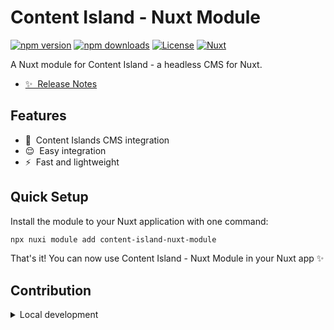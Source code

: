 # Content Island - Nuxt Module

[![npm version][npm-version-src]][npm-version-href]
[![npm downloads][npm-downloads-src]][npm-downloads-href]
[![License][license-src]][license-href]
[![Nuxt][nuxt-src]][nuxt-href]

A Nuxt module for Content Island - a headless CMS for Nuxt.

- [✨ &nbsp;Release Notes](/CHANGELOG.md)
  <!-- - [🏀 Online playground](https://stackblitz.com/github/your-org/content-island-nuxt-module?file=playground%2Fapp.vue) -->
  <!-- - [📖 &nbsp;Documentation](https://example.com) -->

## Features

<!-- Highlight some of the features your module provide here -->

- 🧭 &nbsp;Content Islands CMS integration
- 😌 &nbsp;Easy integration
- ⚡️ &nbsp;Fast and lightweight

## Quick Setup

Install the module to your Nuxt application with one command:

```bash
npx nuxi module add content-island-nuxt-module
```

That's it! You can now use Content Island - Nuxt Module in your Nuxt app ✨

## Contribution

<details>
  <summary>Local development</summary>
  
  ```bash
  # Install dependencies
  npm install
  
  # Generate type stubs
  npm run dev:prepare
  
  # Develop with the playground
  npm run dev
  
  # Build the playground
  npm run dev:build
  
  # Run ESLint
  npm run lint
  
  # Run Vitest
  npm run test
  npm run test:watch
  
  # Release new version
  npm run release
  ```

</details>

<!-- Badges -->

[npm-version-src]: https://img.shields.io/npm/v/content-island-nuxt-module/latest.svg?style=flat&colorA=020420&colorB=00DC82
[npm-version-href]: https://npmjs.com/package/content-island-nuxt-module
[npm-downloads-src]: https://img.shields.io/npm/dm/content-island-nuxt-module.svg?style=flat&colorA=020420&colorB=00DC82
[npm-downloads-href]: https://npm.chart.dev/content-island-nuxt-module
[license-src]: https://img.shields.io/npm/l/content-island-nuxt-module.svg?style=flat&colorA=020420&colorB=00DC82
[license-href]: https://npmjs.com/package/content-island-nuxt-module
[nuxt-src]: https://img.shields.io/badge/Nuxt-020420?logo=nuxt.js
[nuxt-href]: https://nuxt.com
